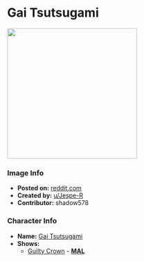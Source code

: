 # Gai Tsutsugami

<img src="https://raw.githubusercontent.com/shadow578/Project-Padoru/master/Padoru/U_Jespe-R/guilty-crown-gai-tsutsugami.png" height="300">

### Image Info
* **Posted on:**     [reddit.com](https://www.reddit.com/r/Padoru/comments/fe22xc/daily_padoru_65_gai_tsutsugami_guilty_crown/)
* **Created by:**    [u/Jespe-R](https://github.com/shadow578/Project-Padoru/blob/master/table-of-contents/creators/uJespeR.md)
* **Contributor:**   shadow578

### Character Info
* **Name:**   [Gai Tsutsugami](https://myanimelist.net/character/43279)
* **Shows:**
  * [Guilty Crown](https://github.com/shadow578/Project-Padoru/blob/master/table-of-contents/shows/GuiltyCrown.md) - [__MAL__](https://myanimelist.net/manga/30871/Guilty_Crown)


